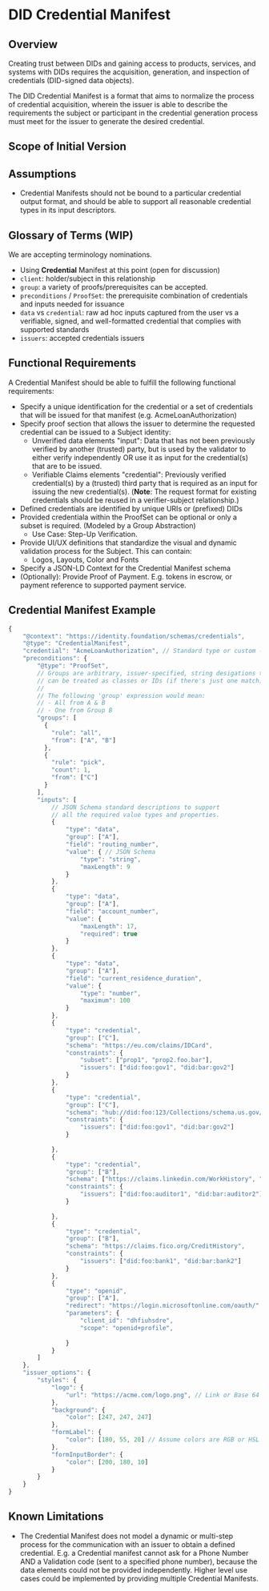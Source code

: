 # DID Credential Manifest

## Overview

Creating trust between DIDs and gaining access to products, services, and systems with DIDs requires the acquisition, generation, and inspection of credentials (DID-signed data objects).

The DID Credential Manifest is a format that aims to normalize the process of credential acquisition, wherein the issuer is able to describe the requirements the subject or participant in the credential generation process must meet for the issuer to generate the desired credential.

## Scope of Initial Version

## Assumptions

- Credential Manifests should not be bound to a particular credential output format, and should be able to support all reasonable credential types in its input descriptors.

## Glossary of Terms (WIP)

We are accepting terminology nominations. 

- Using **Credential** Manifest at this point (open for discussion)
- `client`: holder/subject in this relationship
- `group`: a variety of proofs/prerequisites can be accepted.
- `preconditions` / `ProofSet`: the prerequisite combination of credentials and inputs needed for issuance 
- `data` vs `credential`: raw ad hoc inputs captured from the user vs a verifiable, signed, and well-formatted credential that complies with supported standards
- `issuers`: accepted credentials issuers

## Functional Requirements

A Credential Manifest should be able to fulfill the following functional requirements: 

- Specify a unique identification for the credential or a set of credentials that will be issued for that manifest (e.g. AcmeLoanAuthorization)
- Specify proof section that allows the issuer to determine the requested credential can be issued to a Subject identity:
    - Unverified data elements "input": Data that has not been previously verified by another (trusted) party, but is used by the validator to either verify independently OR use it as input for the credential(s) that are to be issued.
    - Verifiable Claims elements "credential": Previously verified credential(s) by a (trusted) third party that is required as an input for issuing the new credential(s). (**Note**: The request format for existing credentials should be reused in a verifier-subject relationship.)
- Defined credentials are identified by unique URIs or (prefixed) DIDs
- Provided credentiala within the ProofSet can be optional or only a subset is required. (Modeled by a Group Abstraction)
    - Use Case: Step-Up Verification. 
- Provide UI/UX definitions that standardize the visual and dynamic validation process for the Subject. This can contain:
    - Logos, Layouts, Color and Fonts
- Specify a JSON-LD Context for the Credential Manifest schema
- (Optionally): Provide Proof of Payment. E.g. tokens in escrow, or payment reference to supported payment service.

## Credential Manifest Example

```javascript
{
    "@context": "https://identity.foundation/schemas/credentials",
    "@type": "CredentialManifest",
    "credential": "AcmeLoanAuthorization", // Standard type or custom - how should we differentiate?
    "preconditions": {
        "@type": "ProofSet",
        // Groups are arbitrary, issuer-specified, string desigations that
        // can be treated as classes or IDs (if there's just one match).
        // 
        // The following 'group' expression would mean:
        // - All from A & B
        // - One from Group B
        "groups": [
          {
            "rule": "all",
            "from": ["A", "B"]
          },
          {
            "rule": "pick",
            "count": 1,
            "from": ["C"]
          }
        ],
        "inputs": [
            // JSON Schema standard descriptions to support
            // all the required value types and properties.   
            {
                "type": "data",
                "group": ["A"],
                "field": "routing_number",
                "value": { // JSON Schema
                    "type": "string",
                    "maxLength": 9
                }
            },
            {
                "type": "data",
                "group": ["A"],
                "field": "account_number",
                "value": {
                    "maxLength": 17,
                    "required": true
                }
            },
            {
                "type": "data",
                "group": ["A"],
                "field": "current_residence_duration",
                "value": {
                    "type": "number",
                    "maximum": 100
                }
            },
            {
                "type": "credential",
                "group": ["C"],
                "schema": "https://eu.com/claims/IDCard",
                "constraints": {
                    "subset": ["prop1", "prop2.foo.bar"],
                    "issuers": ["did:foo:gov1", "did:bar:gov2"]
                }
            },
            {
                "type": "credential",
                "group": ["C"],
                "schema": "hub://did:foo:123/Collections/schema.us.gov/Passport",
                "constraints": {
                    "issuers": ["did:foo:gov1", "did:bar:gov2"]
                }
                
            },
            {
                "type": "credential",
                "group": ["B"],
                "schema": ["https://claims.linkedin.com/WorkHistory", "https://about.me/WorkHistory"],
                "constraints": {
                    "issuers": ["did:foo:auditor1", "did:bar:auditor2"]
                }
                
            },
            {
                "type": "credential",
                "group": ["B"],
                "schema": "https://claims.fico.org/CreditHistory",
                "constraints": {
                    "issuers": ["did:foo:bank1", "did:bar:bank2"]
                }
            },
            {
                "type": "openid",
                "group": ["A"],
                "redirect": "https://login.microsoftonline.com/oauth/"
                "parameters": {
                    "client_id": "dhfiuhsdre",
                    "scope": "openid+profile",
                    
                }
            }
        ]
    },
    "issuer_options": {
        "styles": {
            "logo": {
                "url": "https://acme.com/logo.png", // Link or Base 64 image. Can be a hashlink if integrity proof is required
            },
            "background": {
                "color": [247, 247, 247]
            },
            "formLabel": {
                "color": [180, 55, 20] // Assume colors are RGB or HSL values?
            },
            "formInputBorder": {
                "color": [200, 180, 10]
            }
        }
    }
}
```

## Known Limitations
- The Credential Manifest does not model a dynamic or multi-step process for the communication with an issuer to obtain a defined credential. E.g. a Credential manifest cannot ask for a Phone Number AND a Validation code (sent to a specified phone number), because the data elements could not be provided independently. Higher level use cases could be implemented by providing multiple Credential Manifests.

